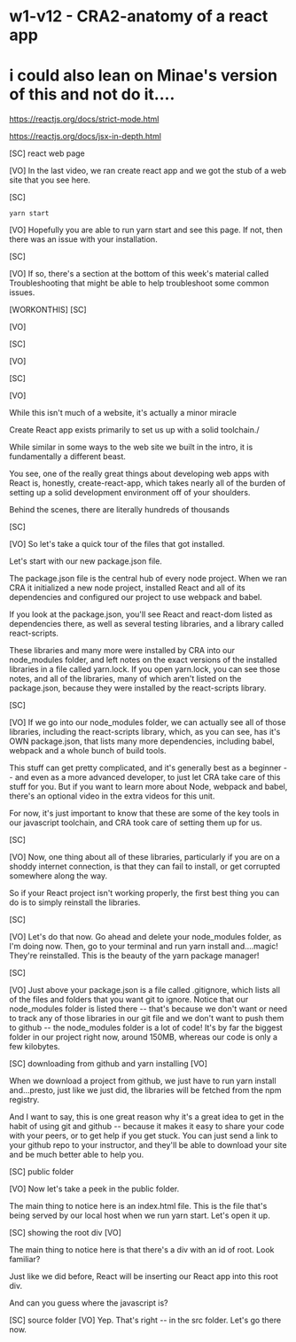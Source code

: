 # w1-v12 - CRA2-anatomy of a react app

# i could also lean on Minae's version of this and not do it....

https://reactjs.org/docs/strict-mode.html

https://reactjs.org/docs/jsx-in-depth.html

[SC]
react web page

[VO]
In the last video, we ran create react app and we got the stub of a web site that you see here.

[SC]

    yarn start

[VO]
Hopefully you are able to run yarn start and see this page. If not, then there was an issue with your installation.

[SC]

[VO]
If so, there's a section at the bottom of this week's material called Troubleshooting that might be able to help troubleshoot some common issues.

[WORKONTHIS]
[SC]

[VO]

[SC]

[VO]

[SC]

[VO]

While this isn't much of a website, it's actually a minor miracle

Create React app exists primarily to set us up with a solid toolchain./

While similar in some ways to the web site we built in the intro, it is fundamentally a different beast.

You see, one of the really great things about developing web apps with React is, honestly, create-react-app, which takes nearly all of the burden of setting up a solid development environment off of your shoulders.

Behind the scenes, there are literally hundreds of thousands

[SC]

[VO]
So let's take a quick tour of the files that got installed.

Let's start with our new package.json file.

The package.json file is the central hub of every node project. When we ran CRA it initialized a new node project, installed React and all of its dependencies and configured our project to use webpack and babel.

If you look at the package.json, you'll see React and react-dom listed as dependencies there, as well as several testing libraries, and a library called react-scripts.

These libraries and many more were installed by CRA into our node_modules folder, and left notes on the exact versions of the installed libraries in a file called yarn.lock. If you open yarn.lock, you can see those notes, and all of the libraries, many of which aren't listed on the package.json, because they were installed by the react-scripts library.

[SC]

[VO]
If we go into our node_modules folder, we can actually see all of those libraries, including the react-scripts library, which, as you can see, has it's OWN package.json, that lists many more dependencies, including babel, webpack and a whole bunch of build tools.

This stuff can get pretty complicated, and it's generally best as a beginner -- and even as a more advanced developer, to just let CRA take care of this stuff for you. But if you want to learn more about Node, webpack and babel, there's an optional video in the extra videos for this unit.

For now, it's just important to know that these are some of the key tools in our javascript toolchain, and CRA took care of setting them up for us.

[SC]

[VO]
Now, one thing about all of these libraries, particularly if you are on a shoddy internet connection, is that they can fail to install, or get corrupted somewhere along the way.

So if your React project isn't working properly, the first best thing you can do is to simply reinstall the libraries.

[SC]

[VO]
Let's do that now. Go ahead and delete your node_modules folder, as I'm doing now. Then, go to your terminal and run yarn install and....magic! They're reinstalled. This is the beauty of the yarn package manager!

[SC]

[VO]
Just above your package.json is a file called .gitignore, which lists all of the files and folders that you want git to ignore. Notice that our node_modules folder is listed there -- that's because we don't want or need to track any of those libraries in our git file and we don't want to push them to github -- the node_modules folder is a lot of code! It's by far the biggest folder in our project right now, around 150MB, whereas our code is only a few kilobytes.

[SC]
downloading from github and yarn installing
[VO]

When we download a project from github, we just have to run yarn install and...presto, just like we just did, the libraries will be fetched from the npm registry.

And I want to say, this is one great reason why it's a great idea to get in the habit of using git and github -- because it makes it easy to share your code with your peers, or to get help if you get stuck. You can just send a link to your github repo to your instructor, and they'll be able to download your site and be much better able to help you.

[SC]
public folder

[VO]
Now let's take a peek in the public folder.

The main thing to notice here is an index.html file. This is the file that's being served by our local host when we run yarn start. Let's open it up.

[SC]
showing the root div
[VO]

The main thing to notice here is that there's a div with an id of root. Look familiar?

Just like we did before, React will be inserting our React app into this root div.

And can you guess where the javascript is?

[SC]
source folder
[VO]
Yep. That's right -- in the src folder. Let's go there now.
